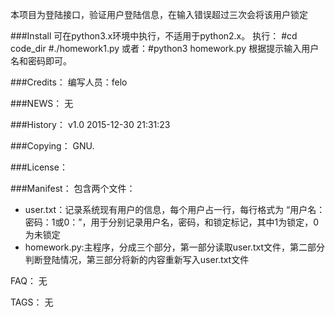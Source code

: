 本项目为登陆接口，验证用户登陆信息，在输入错误超过三次会将该用户锁定

###Install
可在python3.x环境中执行，不适用于python2.x。
执行：
\#cd code_dir
\#./homework1.py 或者：#python3 homework.py
根据提示输入用户名和密码即可。


###Credits：
编写人员：felo

###NEWS：
无

###History：
v1.0  2015-12-30 21:31:23

###Copying：
GNU.

###License：

###Manifest：
包含两个文件：
- user.txt：记录系统现有用户的信息，每个用户占一行，每行格式为 “用户名：密码：1或0：”，用于分别记录用户名，密码，和锁定标记，其中1为锁定，0为未锁定
- homework.py:主程序，分成三个部分，第一部分读取user.txt文件，第二部分判断登陆情况，第三部分将新的内容重新写入user.txt文件

FAQ：
无

TAGS：
无
